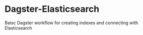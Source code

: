 # Dagster-Elasticsearch
Baisc Dagster workflow for creating indexes and connecting with Elasticsearch
